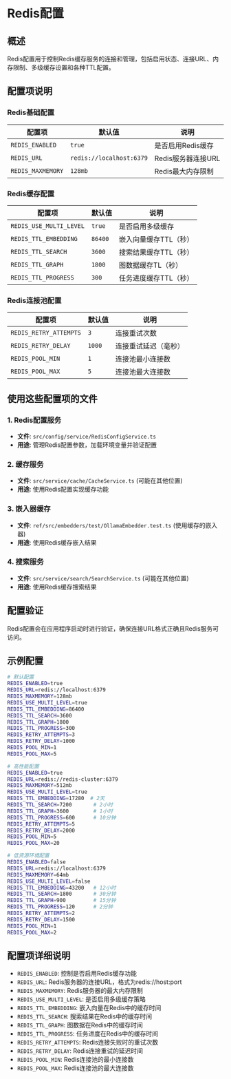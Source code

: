 # Redis配置

## 概述

Redis配置用于控制Redis缓存服务的连接和管理，包括启用状态、连接URL、内存限制、多级缓存设置和各种TTL配置。

## 配置项说明

### Redis基础配置

| 配置项 | 默认值 | 说明 |
|--------|--------|------|
| `REDIS_ENABLED` | `true` | 是否启用Redis缓存 |
| `REDIS_URL` | `redis://localhost:6379` | Redis服务器连接URL |
| `REDIS_MAXMEMORY` | `128mb` | Redis最大内存限制 |

### Redis缓存配置

| 配置项 | 默认值 | 说明 |
|--------|--------|------|
| `REDIS_USE_MULTI_LEVEL` | `true` | 是否启用多级缓存 |
| `REDIS_TTL_EMBEDDING` | `86400` | 嵌入向量缓存TTL（秒） |
| `REDIS_TTL_SEARCH` | `3600` | 搜索结果缓存TTL（秒） |
| `REDIS_TTL_GRAPH` | `1800` | 图数据缓存TL（秒） |
| `REDIS_TTL_PROGRESS` | `300` | 任务进度缓存TTL（秒） |

### Redis连接池配置

| 配置项 | 默认值 | 说明 |
|--------|--------|------|
| `REDIS_RETRY_ATTEMPTS` | `3` | 连接重试次数 |
| `REDIS_RETRY_DELAY` | `1000` | 连接重试延迟（毫秒） |
| `REDIS_POOL_MIN` | `1` | 连接池最小连接数 |
| `REDIS_POOL_MAX` | `5` | 连接池最大连接数 |

## 使用这些配置项的文件

### 1. Redis配置服务
- **文件**: `src/config/service/RedisConfigService.ts`
- **用途**: 管理Redis配置参数，加载环境变量并验证配置

### 2. 缓存服务
- **文件**: `src/service/cache/CacheService.ts` (可能在其他位置)
- **用途**: 使用Redis配置实现缓存功能

### 3. 嵌入器缓存
- **文件**: `ref/src/embedders/test/OllamaEmbedder.test.ts` (使用缓存的嵌入器)
- **用途**: 使用Redis缓存嵌入结果

### 4. 搜索服务
- **文件**: `src/service/search/SearchService.ts` (可能在其他位置)
- **用途**: 使用Redis缓存搜索结果

## 配置验证

Redis配置会在应用程序启动时进行验证，确保连接URL格式正确且Redis服务可访问。

## 示例配置

```bash
# 默认配置
REDIS_ENABLED=true
REDIS_URL=redis://localhost:6379
REDIS_MAXMEMORY=128mb
REDIS_USE_MULTI_LEVEL=true
REDIS_TTL_EMBEDDING=86400
REDIS_TTL_SEARCH=3600
REDIS_TTL_GRAPH=1800
REDIS_TTL_PROGRESS=300
REDIS_RETRY_ATTEMPTS=3
REDIS_RETRY_DELAY=1000
REDIS_POOL_MIN=1
REDIS_POOL_MAX=5

# 高性能配置
REDIS_ENABLED=true
REDIS_URL=redis://redis-cluster:6379
REDIS_MAXMEMORY=512mb
REDIS_USE_MULTI_LEVEL=true
REDIS_TTL_EMBEDDING=17280  # 2天
REDIS_TTL_SEARCH=7200       # 2小时
REDIS_TTL_GRAPH=3600        # 1小时
REDIS_TTL_PROGRESS=600      # 10分钟
REDIS_RETRY_ATTEMPTS=5
REDIS_RETRY_DELAY=2000
REDIS_POOL_MIN=5
REDIS_POOL_MAX=20

# 低资源环境配置
REDIS_ENABLED=false
REDIS_URL=redis://localhost:6379
REDIS_MAXMEMORY=64mb
REDIS_USE_MULTI_LEVEL=false
REDIS_TTL_EMBEDDING=43200   # 12小时
REDIS_TTL_SEARCH=1800       # 30分钟
REDIS_TTL_GRAPH=900         # 15分钟
REDIS_TTL_PROGRESS=120      # 2分钟
REDIS_RETRY_ATTEMPTS=2
REDIS_RETRY_DELAY=1500
REDIS_POOL_MIN=1
REDIS_POOL_MAX=2
```

## 配置项详细说明

- `REDIS_ENABLED`: 控制是否启用Redis缓存功能
- `REDIS_URL`: Redis服务器的连接URL，格式为redis://host:port
- `REDIS_MAXMEMORY`: Redis服务器的最大内存限制
- `REDIS_USE_MULTI_LEVEL`: 是否启用多级缓存策略
- `REDIS_TTL_EMBEDDING`: 嵌入向量在Redis中的缓存时间
- `REDIS_TTL_SEARCH`: 搜索结果在Redis中的缓存时间
- `REDIS_TTL_GRAPH`: 图数据在Redis中的缓存时间
- `REDIS_TTL_PROGRESS`: 任务进度在Redis中的缓存时间
- `REDIS_RETRY_ATTEMPTS`: Redis连接失败时的重试次数
- `REDIS_RETRY_DELAY`: Redis连接重试的延迟时间
- `REDIS_POOL_MIN`: Redis连接池的最小连接数
- `REDIS_POOL_MAX`: Redis连接池的最大连接数